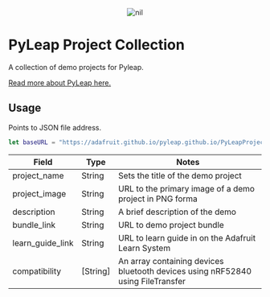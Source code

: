 <p align="center">
   <img src="https://cdn-learn.adafruit.com/guides/cropped_images/000/003/458/medium640/PyLeap_Logo.png?1635954773" alt="nil"/>
</p>

# PyLeap Project Collection
A collection of demo projects for Pyleap. 

[Read more about PyLeap here.](https://learn.adafruit.com/pyleap-app)

## Usage
Points to JSON file address.

```swift
let baseURL = "https://adafruit.github.io/pyleap.github.io/PyLeapProjects.json"
```

| Field | Type | Notes |
| --- | --- | --- |
| project_name |String| Sets the title of the demo project |
| project_image |String| URL to the primary image of a demo project in PNG forma
| description |String| A brief description of the demo 
| bundle_link |String| URL to demo project bundle 
| learn_guide_link |String| URL to learn guide in on the Adafruit Learn System 
| compatibility |[String]| An array containing devices bluetooth devices using nRF52840 using FileTransfer


